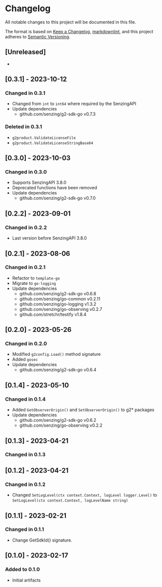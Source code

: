 # Changelog

All notable changes to this project will be documented in this file.

The format is based on [Keep a Changelog](https://keepachangelog.com/en/1.0.0/),
[markdownlint](https://dlaa.me/markdownlint/),
and this project adheres to [Semantic Versioning](https://semver.org/spec/v2.0.0.html).

## [Unreleased]

-

## [0.3.1] - 2023-10-12

### Changed in 0.3.1

- Changed from `int` to `int64` where required by the SenzingAPI
- Update dependencies
  - github.com/senzing/g2-sdk-go v0.7.3

### Deleted in 0.3.1

- `g2product.ValidateLicenseFile`
- `g2product.ValidateLicenseStringBase64`

## [0.3.0] - 2023-10-03

### Changed in 0.3.0

- Supports SenzingAPI 3.8.0
- Deprecated functions have been removed
- Update dependencies
  - github.com/senzing/g2-sdk-go v0.7.0

## [0.2.2] - 2023-09-01

### Changed in 0.2.2

- Last version before SenzingAPI 3.8.0

## [0.2.1] - 2023-08-06

### Changed in 0.2.1

- Refactor to `template-go`
- Migrate to `go-logging`
- Update dependencies
  - github.com/senzing/g2-sdk-go v0.6.8
  - github.com/senzing/go-common v0.2.11
  - github.com/senzing/go-logging v1.3.2
  - github.com/senzing/go-observing v0.2.7
  - github.com/stretchr/testify v1.8.4

## [0.2.0] - 2023-05-26

### Changed in 0.2.0

- Modified `g2config.Load()` method signature
- Added `gosec`
- Update dependencies
  - github.com/senzing/g2-sdk-go v0.6.4

## [0.1.4] - 2023-05-10

### Changed in 0.1.4

- Added `GetObserverOrigin()` and `SetObserverOrigin()` to g2* packages
- Update dependencies
  - github.com/senzing/g2-sdk-go v0.6.2
  - github.com/senzing/go-observing v0.2.2

## [0.1.3] - 2023-04-21

### Changed in 0.1.3

## [0.1.2] - 2023-04-21

### Changed in 0.1.2

- Changed `SetLogLevel(ctx context.Context, logLevel logger.Level)` to `SetLogLevel(ctx context.Context, logLevelName string)`

## [0.1.1] - 2023-02-21

### Changed in 0.1.1

- Change GetSdkId() signature.

## [0.1.0] - 2023-02-17

### Added to 0.1.0

- Initial artifacts
